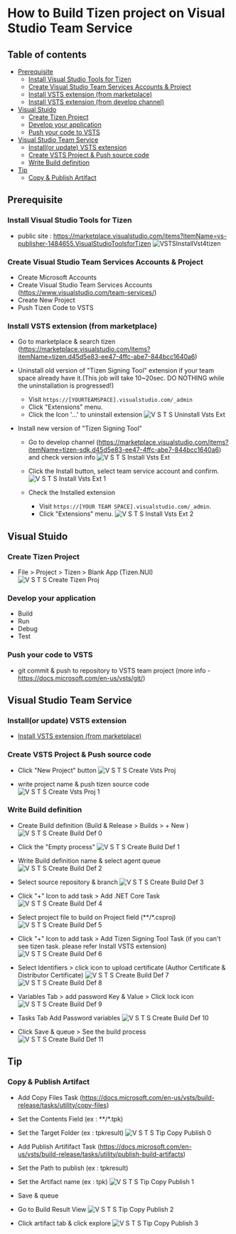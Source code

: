 # How to Build Tizen project on Visual Studio Team Service

## Table of contents
- [Prerequisite](#prerequisite)
  - [Install Visual Studio Tools for Tizen](#install-visual-studio-tools-for-tizen)
  - [Create Visual Studio Team Services Accounts & Project](#create-visual-studio-team-services-accounts--project)
  - [Install VSTS extension (from marketplace)](#install-vsts-extension-from-marketplace)
  - [Install VSTS extension (from develop channel)](#install-vsts-extension-from-develop-channel)
- [Visual Stuido](#visual-stuido)
  - [Create Tizen Project](#create-tizen-project)
  - [Develop your application](#develop-your-application)
  - [Push your code to VSTS](#push-your-code-to-vsts)
- [Visual Studio Team Service](#visual-studio-team-service)
  - [Install(or update) VSTS extension](#installor-update-vsts-extension)
  - [Create VSTS Project & Push source code](#create-vsts-project--push-source-code)
  - [Write Build definition](#write-build-definition)
- [Tip](#tip)
  - [Copy & Publish Artifact](#copy--publish-artifact)

## Prerequisite
### Install Visual Studio Tools for Tizen
- public site : https://marketplace.visualstudio.com/items?itemName=vs-publisher-1484655.VisualStudioToolsforTizen
  ![VSTSInstallVst4tizen](../image/VSTS_install_vst4tizen.png)

### Create Visual Studio Team Services Accounts & Project
- Create Microsoft Accounts
- Create Visual Studio Team Services Accounts (https://www.visualstudio.com/team-services/)
- Create New Project
- Push Tizen Code to VSTS

### Install VSTS extension (from marketplace)
- Go to marketplace & search tizen (https://marketplace.visualstudio.com/items?itemName=tizen.d45d5e83-ee47-4ffc-abe7-844bcc1640a6)
- Uninstall old version of "Tizen Signing Tool" extension if your team space already have it.(This job will take 10~20sec. DO NOTHING while the uninstallation is progressed!)
  - Visit `https://[YOURTEAMSPACE].visualstudio.com/_admin`
  - Click "Extensions" menu.
  - Click the Icon '...' to uninstall extension 
    ![V S T S Uninstall Vsts Ext](../image/VSTS_uninstall_vsts_ext.png)

- Install new version of "Tizen Signing Tool"
  - Go to develop channel (https://marketplace.visualstudio.com/items?itemName=tizen-sdk.d45d5e83-ee47-4ffc-abe7-844bcc1640a6) and check version info
    ![V S T S Install Vsts Ext](../image/VSTS_install_vsts_ext.png)

  - Click the Install button, select team service account and confirm.
    ![V S T S Install Vsts Ext 1](../image/VSTS_install_vsts_ext_1.png)

  - Check the Installed extension
    - Visit `https://[YOUR TEAM SPACE].visualstudio.com/_admin`.
    - Click "Extensions" menu.
      ![V S T S Install Vsts Ext 2](../image/VSTS_install_vsts_ext_2.png)
 
## Visual Stuido
### Create Tizen Project
- File > Project > Tizen > Blank App (Tizen.NUI)
  ![V S T S Create Tizen Proj](../image/VSTS_create_tizen_proj.png)

### Develop your application
- Build
- Run 
- Debug
- Test 

### Push your code to VSTS
- git commit & push to repository to VSTS team project (more info - https://docs.microsoft.com/en-us/vsts/git/)

## Visual Studio Team Service
### Install(or update) VSTS extension 
  - [Install VSTS extension (from marketplace)](#install-vsts-extension-from-marketplace)

### Create VSTS Project & Push source code
- Click "New Project"  button
  ![V S T S Create Vsts Proj](../image/VSTS_create_vsts_proj.png)

- write project name & push tizen source code 
  ![V S T S Create Vsts Proj 1](../image/VSTS_create_vsts_proj_1.png)
 
 
### Write Build definition
- Create Build definition (Build & Release > Builds > + New )
  ![V S T S Create Build Def 0](../image/VSTS_create_build_def_0.png)

- Click the "Empty process"
  ![V S T S Create Build Def 1](../image/VSTS_create_build_def_1.png)

- Write Build definition name & select agent queue
  ![V S T S Create Build Def 2](../image/VSTS_create_build_def_2.png)

- Select source repository & branch 
  ![V S T S Create Build Def 3](../image/VSTS_create_build_def_3.png)

- Click "+" Icon to add task > Add .NET Core Task 
  ![V S T S Create Build Def 4](../image/VSTS_create_build_def_4.png)

- Select project file to build on Project field (**/*.csproj)
  ![V S T S Create Build Def 5](../image/VSTS_create_build_def_5.png)

- Click "+" Icon to add task > Add Tizen Signing Tool Task (if you can't see tizen task. please refer Install VSTS extension)
  ![V S T S Create Build Def 6](../image/VSTS_create_build_def_6.png)

- Select Identifiers > click icon to upload certificate (Author Certificate & Distributor Certificate)
  ![V S T S Create Build Def 7](../image/VSTS_create_build_def_7.png)
  ![V S T S Create Build Def 8](../image/VSTS_create_build_def_8.png)

- Variables Tab > add password Key & Value > Click lock icon
  ![V S T S Create Build Def 9](../image/VSTS_create_build_def_9.png)

- Tasks Tab Add Password variables 
  ![V S T S Create Build Def 10](../image/VSTS_create_build_def_10.png)

- Click Save & queue > See the build process 
  ![V S T S Create Build Def 11](../image/VSTS_create_build_def_11.png)
 
## Tip
### Copy & Publish Artifact 
- Add Copy Files Task (https://docs.microsoft.com/en-us/vsts/build-release/tasks/utility/copy-files)
- Set the Contents Field (ex : **/*.tpk)
- Set the Target Folder (ex : tpkresult)
  ![V S T S Tip Copy Publish 0](../image/VSTS_Tip_copy_publish_0.png)

- Add Publish Artififact Task (https://docs.microsoft.com/en-us/vsts/build-release/tasks/utility/publish-build-artifacts)
- Set the Path to publish (ex : tpkresult)
- Set the Artifact name (ex : tpk)
  ![V S T S Tip Copy Publish 1](../image/VSTS_Tip_copy_publish_1.png)

- Save & queue
- Go to Build Result View 
  ![V S T S Tip Copy Publish 2](../image/VSTS_Tip_copy_publish_2.png)

- Click artifact tab & click explore 
  ![V S T S Tip Copy Publish 3](../image/VSTS_Tip_copy_publish_3.png)
